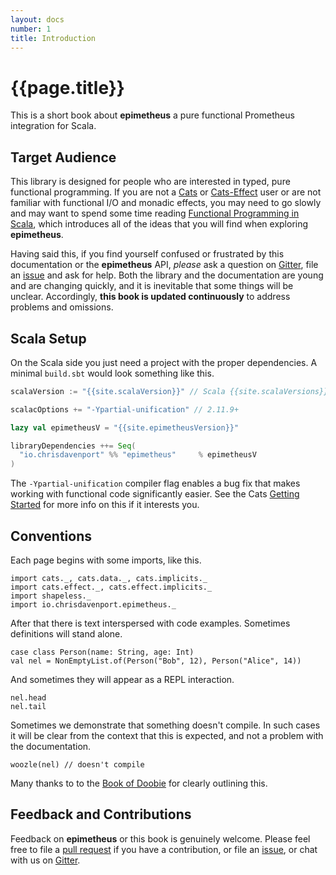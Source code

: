 ```yaml
---
layout: docs
number: 1
title: Introduction
---
```


# {{page.title}}

This is a short book about **epimetheus** a pure functional Prometheus integration for Scala.

## Target Audience

This library is designed for people who are interested in typed, pure functional programming. If you are not a [Cats](https://github.com/typelevel/cats) or [Cats-Effect](https://github.com/typelevel/cats-effect) user or are not familiar with functional I/O and monadic effects, you may need to go slowly and may want to spend some time reading [Functional Programming in Scala](http://manning.com/bjarnason/), which introduces all of the ideas that you will find when exploring **epimetheus**.

Having said this, if you find yourself confused or frustrated by this documentation or the **epimetheus** API, *please* ask a question on [Gitter](https://gitter.im/ChristopherDavenport/epimetheus), file an [issue](https://github.com/ChristopherDavenport/epimetheus/issues?q=is%3Aissue+is%3Aopen+sort%3Aupdated-desc) and ask for help. Both the library and the documentation are young and are changing quickly, and it is inevitable that some things will be unclear. Accordingly, **this book is updated continuously** to address problems and omissions.

## Scala Setup

On the Scala side you just need a project with the proper dependencies. A minimal `build.sbt` would look something like this.

```scala
scalaVersion := "{{site.scalaVersion}}" // Scala {{site.scalaVersions}}

scalacOptions += "-Ypartial-unification" // 2.11.9+

lazy val epimetheusV = "{{site.epimetheusVersion}}"

libraryDependencies ++= Seq(
  "io.chrisdavenport" %% "epimetheus"     % epimetheusV
)
```

The `-Ypartial-unification` compiler flag enables a bug fix that makes working with functional code significantly easier. See the Cats [Getting Started](https://github.com/typelevel/cats#getting-started) for more info on this if it interests you.

## Conventions

Each page begins with some imports, like this.

```tut:silent
import cats._, cats.data._, cats.implicits._
import cats.effect._, cats.effect.implicits._
import shapeless._
import io.chrisdavenport.epimetheus._
```

After that there is text interspersed with code examples. Sometimes definitions will stand alone.

```tut:silent
case class Person(name: String, age: Int)
val nel = NonEmptyList.of(Person("Bob", 12), Person("Alice", 14))
```

And sometimes they will appear as a REPL interaction.

```tut
nel.head
nel.tail
```

Sometimes we demonstrate that something doesn't compile. In such cases it will be clear from the context that this is expected, and not a problem with the documentation.

```tut:nofail
woozle(nel) // doesn't compile
```

Many thanks to to the [Book of Doobie](https://github.com/tpolecat/doobie) for clearly outlining this.

## Feedback and Contributions

Feedback on **epimetheus** or this book is genuinely welcome. Please feel free to file a [pull request](hhttps://github.com/ChristopherDavenport/epimetheus) if you have a contribution, or file an [issue](https://github.com/ChristopherDavenport/epimetheus/issues?q=is%3Aissue+is%3Aopen+sort%3Aupdated-desc), or chat with us on [Gitter](https://gitter.im/ChristopherDavenport/epimetheus).